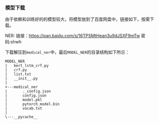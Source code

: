 ### 模型下载

由于依赖和训练好的的模型较大，将模型放到了百度网盘中，链接如下，按需下载。

NER: 链接：https://pan.baidu.com/s/16TPSMtHean3u9dJSXF9mTw  密码:shwh

下载解压到`medical_ner`中，最后`MODEL_NER`的目录结构如下所示：

```
MODEL_NER
|   bert_lstm_crf.py
|   crf.py
|   list.txt
|   __init__.py
|   
+---medical_ner
|       ._config.json
|       config.json
|       model.pkl
|       pytorch_model.bin
|       vocab.txt
|       
\---__pycache__
```